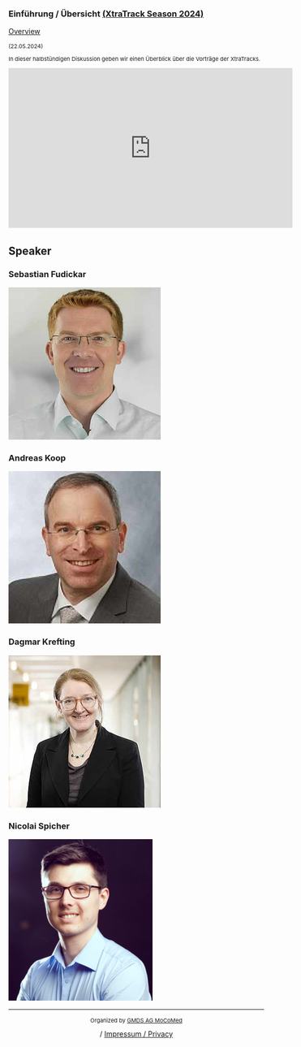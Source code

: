 ### Einführung / Übersicht [(XtraTrack Season 2024)](XtraTracksOverview)

[Overview](XtraTracksOverview)

<p style="font-size:11px">(22.05.2024)</p>

<p style="font-size:11px">In dieser halbstündigen Diskussion geben wir einen Überblick über die Vorträge der XtraTracks.</p>

<!-- Once the Video is recorded -->
<center><iframe width="560" height="315" src="https://www.youtube.com/embed/qknVuj5XohM?si=x-rtNm8xSh0Q9BwQ" title="YouTube video player" frameborder="0" allow="accelerometer; autoplay; clipboard-write; encrypted-media; gyroscope; picture-in-picture; web-share" referrerpolicy="strict-origin-when-cross-origin" allowfullscreen></iframe></center>

<!-- [Register now](/2024/XtraTrackOverview) to secure your spot in the lectures and receive a calendar invitation including the access link.-->

<!-- [Join Us Life](/2024/XtraTrackOverview) to secure your spot in the lectures and receive a calendar invitation including the access link.-->

## Speaker

### Sebastian Fudickar
<img src="/images/2024/csm_Sebastian_Fudickar_18a61aadc9.jpg?raw=true"/>

### Andreas Koop
<img src="/images/2024/csm_Andreas_Koop_d46926ac4a.jpg?raw=true"/>

### Dagmar Krefting
<img src="/images/2024/csm_dagmar_krefting_3c135e36ef.jpg?raw=true"/>

### Nicolai Spicher
<!-- second speaker-->
<img src="/images/2024/csm_Nicolai_Spicher_af65bf198c.png?raw=true"/>


---
<center><p style="font-size:11px">Organized by <a href="http://mocomed.de">GMDS AG MoCoMed</a></p> / <a href="imprint">Impressum / Privacy</a></p></center>
